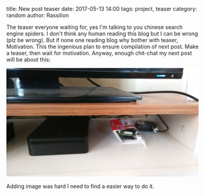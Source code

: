 title: New post teaser
date: 2017-05-13 14:00 
tags: project, teaser 
category: random 
author: Rassilion 

The teaser everyone waiting for, yes I'm talking to you chinese search engine spiders. I don't think any human reading this blog but I can be wrong (plz be wrong). But if none one reading blog why bother with  teaser, Motivation. This the ingenious plan to ensure compilation of next post. Make a teaser, then wait for motivation. Anyway, enough chit-chat my next post will be about this:

![image](/images/teaser.jpg)

Adding image was hard I need to find a easier way to do it. 
